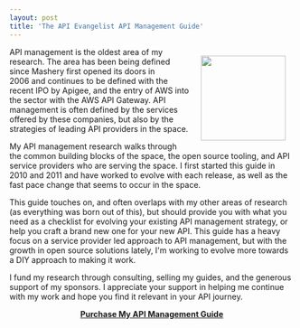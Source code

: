 ```yaml
---
layout: post
title: 'The API Evangelist API Management Guide'
---
```

<p><a href="http://apis.how/lwnwnbrqhu"><img style="padding: 15px;" src="https://s3.amazonaws.com/kinlane-productions/whitepapers/management/api-evangelist-api-management-guide-may-2016-cover.png" alt="" width="150" align="right" /></a></p>
<p>API management is the oldest area of my research. The area has been being defined since Mashery first opened its doors in 2006&nbsp;and continues to be defined with the recent IPO by Apigee, and the entry of AWS into the sector with the AWS API Gateway. API management is often defined by the services offered by these companies, but also by the strategies of leading API providers in the space.</p>
<p>My API management research walks through the common building blocks of the space, the open source tooling, and API service providers who are serving the space. I first started this guide in 2010 and 2011 and have worked to evolve with each release, as well as the fast pace change that seems to occur in the space.</p>
<p>This guide touches on, and often overlaps with my other areas of research (as everything was born out of this), but should provide you with what you need as a checklist for evolving your existing API management strategy, or help you craft a brand new one for your new API. This guide has a heavy focus on a service provider led approach to API management, but with the growth in open source solutions lately, I'm working to evolve more towards a DIY approach to making it work.</p>
<p>I fund my research through consulting, selling my guides, and the generous support of my sponsors. I appreciate your support in helping me continue with my work and hope you find it relevant in your API journey.</p>
<p style="text-align: center;"><a href="http://apis.how/lwnwnbrqhu"><strong>Purchase My API Management Guide</strong></a></p>